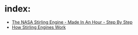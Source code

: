 # index:
- [The NASA Stirling Engine - Made In An Hour - Step By Step](https://youtu.be/SJsuwIUb0wE)
- [How Stirling Engines Work](https://youtu.be/1mF3ipfX34I)
